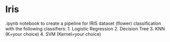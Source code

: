 # Iris
.ipynb notebook to create a pipeline for IRIS dataset (flower) classification with the following classifiers: 1. Logistic Regression 2. Decision Tree 3. KNN (K=your choice) 4. SVM (Kernel=your choice)
